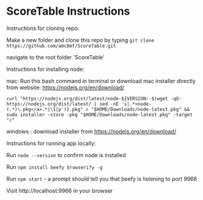 # ScoreTable Instructions

Instructions for cloning repo:

Make a new folder and clone this repo by typing `git clone https://github.com/amc8mf/ScoreTable.git`

navigate to the root folder 'ScoreTable'

Instructions for installing node:

mac: Run this bash command in terminal or download mac installer directly from website: https://nodejs.org/en/download/


`curl "https://nodejs.org/dist/latest/node-${VERSION:-$(wget -qO- https://nodejs.org/dist/latest/ | sed -nE 's|.*>node-(.*)\.pkg</a>.*|\1|p')}.pkg" > "$HOME/Downloads/node-latest.pkg" && sudo installer -store -pkg "$HOME/Downloads/node-latest.pkg" -target "/"`

windows : download installer from https://nodejs.org/en/download/

Instructions for running app locally:

Run `node --version` to confirm node is installed

Run `npm install beefy browserify -g`

Run `npm start` - a prompt should tell you that beefy is listening to port 9966

Visit http://localhost:9966 in your browser
